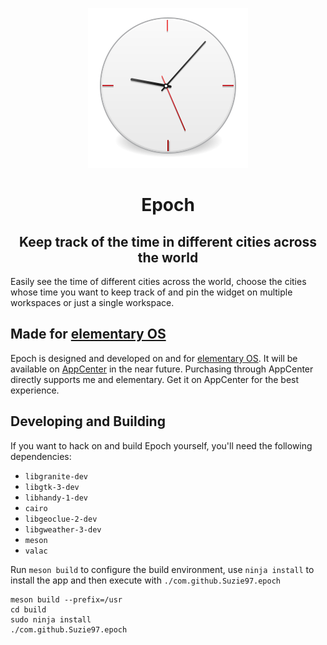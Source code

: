<p align="center">
  <img src="data/128.svg" alt="Icon" />
</p>
<h1 align="center">Epoch</h1>
<h2 align="center">Keep track of the time in different cities across the world</h2>

Easily see the time of different cities across the world, choose the cities whose time you want to keep track of and pin the widget on multiple workspaces or just a single workspace.

## Made for [elementary OS](https://elementary.io)

Epoch is designed and developed on and for [elementary OS](https://elementary.io). It will be available on [AppCenter](https://appcenter.elementary.io) in the near future. Purchasing through AppCenter directly supports me and elementary. Get it on AppCenter for the best experience.

## Developing and Building

If you want to hack on and build Epoch yourself, you'll need the following dependencies:

* `libgranite-dev`
* `libgtk-3-dev`
* `libhandy-1-dev`
* `cairo`
* `libgeoclue-2-dev`
* `libgweather-3-dev`
* `meson`
* `valac`

Run `meson build` to configure the build environment, use `ninja install` to install the app and then execute with `./com.github.Suzie97.epoch`

    meson build --prefix=/usr
    cd build
    sudo ninja install
    ./com.github.Suzie97.epoch

